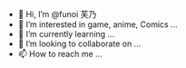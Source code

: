 - 👋 Hi, I’m @funoi 芙乃
- 👀 I’m interested in game, anime, Comics ...
- 🌱 I’m currently learning ...
- 💞️ I’m looking to collaborate on ...
- 📫 How to reach me ...

<!---
funoi/funoi is a ✨ special ✨ repository because its `README.md` (this file) appears on your GitHub profile.
You can click the Preview link to take a look at your changes.
--->
